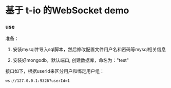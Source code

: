 # 基于 t-io 的WebSocket demo

### use

准备：

  1. 安装mysql并导入sql脚本，然后修改配置文件用户名和密码等mysql相关信息
  
  2. 安装好mongodb，默认端口, 创建数据库，命名为："test"


接口如下，根据userId来区分用户和绑定用户组：

    ws://127.0.0.1:9326?userId=1



